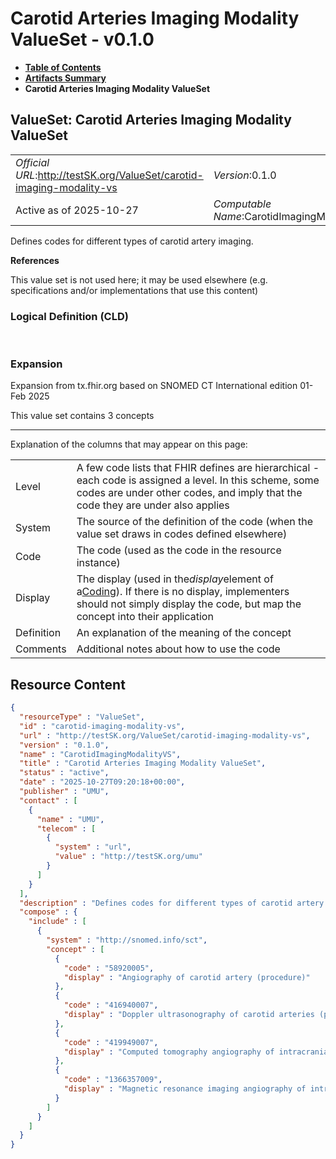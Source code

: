 # Carotid Arteries Imaging Modality ValueSet - v0.1.0

* [**Table of Contents**](toc.md)
* [**Artifacts Summary**](artifacts.md)
* **Carotid Arteries Imaging Modality ValueSet**

## ValueSet: Carotid Arteries Imaging Modality ValueSet 

| | |
| :--- | :--- |
| *Official URL*:http://testSK.org/ValueSet/carotid-imaging-modality-vs | *Version*:0.1.0 |
| Active as of 2025-10-27 | *Computable Name*:CarotidImagingModalityVS |

 
Defines codes for different types of carotid artery imaging. 

 **References** 

This value set is not used here; it may be used elsewhere (e.g. specifications and/or implementations that use this content)

### Logical Definition (CLD)

 

### Expansion

Expansion from tx.fhir.org based on SNOMED CT International edition 01-Feb 2025

This value set contains 3 concepts

-------

 Explanation of the columns that may appear on this page: 

| | |
| :--- | :--- |
| Level | A few code lists that FHIR defines are hierarchical - each code is assigned a level. In this scheme, some codes are under other codes, and imply that the code they are under also applies |
| System | The source of the definition of the code (when the value set draws in codes defined elsewhere) |
| Code | The code (used as the code in the resource instance) |
| Display | The display (used in the*display*element of a[Coding](http://hl7.org/fhir/R5/datatypes.html#Coding)). If there is no display, implementers should not simply display the code, but map the concept into their application |
| Definition | An explanation of the meaning of the concept |
| Comments | Additional notes about how to use the code |



## Resource Content

```json
{
  "resourceType" : "ValueSet",
  "id" : "carotid-imaging-modality-vs",
  "url" : "http://testSK.org/ValueSet/carotid-imaging-modality-vs",
  "version" : "0.1.0",
  "name" : "CarotidImagingModalityVS",
  "title" : "Carotid Arteries Imaging Modality ValueSet",
  "status" : "active",
  "date" : "2025-10-27T09:20:18+00:00",
  "publisher" : "UMU",
  "contact" : [
    {
      "name" : "UMU",
      "telecom" : [
        {
          "system" : "url",
          "value" : "http://testSK.org/umu"
        }
      ]
    }
  ],
  "description" : "Defines codes for different types of carotid artery imaging.",
  "compose" : {
    "include" : [
      {
        "system" : "http://snomed.info/sct",
        "concept" : [
          {
            "code" : "58920005",
            "display" : "Angiography of carotid artery (procedure)"
          },
          {
            "code" : "416940007",
            "display" : "Doppler ultrasonography of carotid arteries (procedure)"
          },
          {
            "code" : "419949007",
            "display" : "Computed tomography angiography of intracranial artery with contrast (procedure)"
          },
          {
            "code" : "1366357009",
            "display" : "Magnetic resonance imaging angiography of intracranial artery (procedure)"
          }
        ]
      }
    ]
  }
}

```
